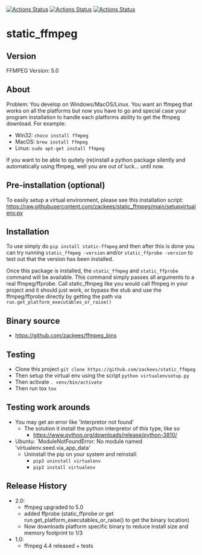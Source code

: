 
[![Actions Status](https://github.com/zackees/static_ffmpeg/workflows/MacOS_Tests/badge.svg)](https://github.com/zackees/static_ffmpeg/actions/workflows/push_macos.yml)
[![Actions Status](https://github.com/zackees/static_ffmpeg/workflows/Win_Tests/badge.svg)](https://github.com/zackees/static_ffmpeg/actions/workflows/push_win.yml)
[![Actions Status](https://github.com/zackees/static_ffmpeg/workflows/Ubuntu_Tests/badge.svg)](https://github.com/zackees/static_ffmpeg/actions/workflows/push_ubuntu.yml)

# static_ffmpeg


## Version
FFMPEG Version: 5.0


## About

Problem: You develop on Windows/MacOS/Linux. You want an ffmpeg
that works on all the platforms but now you have to go and special
case your program installation to handle each platforms ability
to get the ffmpeg download. For example:
  * Win32: `choco install ffmpeg`
  * MacOS: `brew install ffmpeg`
  * Linux: `sudo apt-get install ffmpeg`

If you want to be able to quitely (re)install a python package silently and
automatically using ffmpeg, well you are out of luck... until now.

## Pre-installation (optional)

To easily setup a virtual environment, please see this installation script:
https://raw.githubusercontent.com/zackees/static_ffmpeg/main/setupvirtualenv.py

## Installation

To use simply do `pip install static-ffmpeg` and then after this is done you
can try running `static_ffmpeg -version` and/or `static_ffprobe -version` to test out
that the version has been installed.

Once this package is installed, the `static_ffmpeg` and `static_ffprobe` command
will be available. This command simply passes all arguments to
a real ffmpeg/ffprobe. Call static_ffmpeg like you would call ffmpeg in your project
and it should just work, or bypass the stub and use the ffmpeg/ffprobe directly by getting
the path via `run.get_platform_executables_or_raise()`


## Binary source
  * https://github.com/zackees/ffmpeg_bins

## Testing

  * Clone this project `git clone https://github.com/zackees/static_ffmpeg`
  * Then setup the virtual env using the script `python virtualenvsetup.py`
  * Then activate `. venv/bin/activate`
  * Then run tox `tox`

## Testing work arounds
  * You may get an error like 'Interpretor not found'
    * The solution it install the python interpretor of this type, like so
      * https://www.python.org/downloads/release/python-3810/
  * Ubuntu: `ModuleNotFoundError: No module named 'virtualenv.seed.via_app_data'
    * Uninstall the pip on your system and reinstall:
      * `pip3 uninstall virtualenv`
      * `pip3 install virtualenv`

## Release History
  * 2.0:
    * ffmpeg upgraded to 5.0
    * added ffprobe (static_ffprobe or get run.get_platform_executables_or_raise() to get the binary location)
    * Now downloads platform specific binary to reduce install size and memory footprint to 1/3
  * 1.0:
    * ffmpeg 4.4 released + tests
